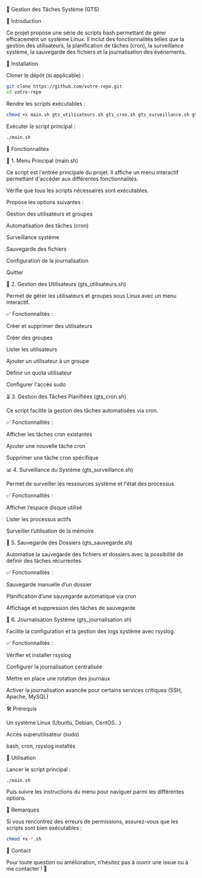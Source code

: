 📌 Gestion des Tâches Système (GTS)

📖 Introduction

Ce projet propose une série de scripts bash permettant de gérer efficacement un système Linux. Il inclut des fonctionnalités telles que la gestion des utilisateurs, la planification de tâches (cron), la surveillance système, la sauvegarde des fichiers et la journalisation des événements.

🚀 Installation

Cloner le dépôt (si applicable) :
```bash
git clone https://github.com/votre-repo.git
cd votre-repo
```

Rendre les scripts exécutables :
```bash
chmod +x main.sh gts_utilisateurs.sh gts_cron.sh gts_surveillance.sh gts_sauvegarde.sh gts_journalisation.sh
```

Exécuter le script principal :
```bash
./main.sh
```

📜 Fonctionnalités

📌 1. Menu Principal (main.sh)

Ce script est l'entrée principale du projet. Il affiche un menu interactif permettant d'accéder aux différentes fonctionnalités.

Vérifie que tous les scripts nécessaires sont exécutables.

Propose les options suivantes :

Gestion des utilisateurs et groupes

Automatisation des tâches (cron)

Surveillance système

Sauvegarde des fichiers

Configuration de la journalisation

Quitter

👤 2. Gestion des Utilisateurs (gts_utilisateurs.sh)

Permet de gérer les utilisateurs et groupes sous Linux avec un menu interactif.

✅ Fonctionnalités :

Créer et supprimer des utilisateurs

Créer des groupes

Lister les utilisateurs

Ajouter un utilisateur à un groupe

Définir un quota utilisateur

Configurer l'accès sudo

⏳ 3. Gestion des Tâches Planifiées (gts_cron.sh)

Ce script facilite la gestion des tâches automatisées via cron.

✅ Fonctionnalités :

Afficher les tâches cron existantes

Ajouter une nouvelle tâche cron

Supprimer une tâche cron spécifique

📊 4. Surveillance du Système (gts_surveillance.sh)

Permet de surveiller les ressources système et l'état des processus.

✅ Fonctionnalités :

Afficher l’espace disque utilisé

Lister les processus actifs

Surveiller l’utilisation de la mémoire

💾 5. Sauvegarde des Dossiers (gts_sauvegarde.sh)

Automatise la sauvegarde des fichiers et dossiers avec la possibilité de définir des tâches récurrentes.

✅ Fonctionnalités :

Sauvegarde manuelle d’un dossier

Planification d’une sauvegarde automatique via cron

Affichage et suppression des tâches de sauvegarde

📝 6. Journalisation Système (gts_journalisation.sh)

Facilite la configuration et la gestion des logs système avec rsyslog.

✅ Fonctionnalités :

Vérifier et installer rsyslog

Configurer la journalisation centralisée

Mettre en place une rotation des journaux

Activer la journalisation avancée pour certains services critiques (SSH, Apache, MySQL)

🛠️ Prérequis

Un système Linux (Ubuntu, Debian, CentOS...)

Accès superutilisateur (sudo)

bash, cron, rsyslog installés

📌 Utilisation

Lancer le script principal :

```bash
./main.sh
```
Puis suivre les instructions du menu pour naviguer parmi les différentes options.

📢 Remarques

Si vous rencontrez des erreurs de permissions, assurez-vous que les scripts sont bien exécutables :

```bash
chmod +x *.sh
```
📧 Contact

Pour toute question ou amélioration, n’hésitez pas à ouvrir une issue ou à me contacter ! 🚀
